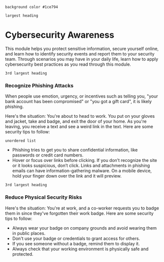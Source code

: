 `background color #1ce794`

`largest heading`
# Cybersecurity Awareness  

This module helps you protect sensitive information, secure yourself online,
and learn how to identify security events and report them to your security team.
Through scenarios you may have in your daily life, learn how to apply cybersecurity best practices
as you read through this module.

`3rd largest heading`
### Recognize Phishing Attacks

When people use emotion, urgency, or incentives such as telling you, "your bank account has been compromised" or "you got a gift card", it is likely phishing.

Here's the situation: You're about to head to work. You put on your gloves and jacket, take and badge, and exit the door of your home. As you're leaving, you receive a text and see a weird link in the text. Here are some security tips to follow:

`unordered list`
 * Phishing tries to get you to share confidential information, like passwords or credit card numbers.
 * Hover or focus over links before clicking. If you don’t recognize the site or it looks suspicious, don’t click. Links and attachments in phishing emails can have information-gathering malware. On a mobile device, hold your finger down over the link and it will preview.

`3rd largest heading`
### Reduce Physical Security Risks

Here's the situation: You're at work, and a co-worker requests you to badge them in since they've forgotten their work badge. Here are some security tips to follow:
 * Always wear your badge on company grounds and avoid wearing them in public places.
 * Don't use your badge or credentials to grant access for others.
 * If you see someone without a badge, remind them to display it.
 * Always check that your working environment is physically safe and protected.
